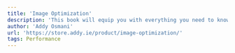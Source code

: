 ```yaml
---
title: 'Image Optimization'
description: 'This book will equip you with everything you need to know to optimize how you compress, serve and maintain images — boosting performance along the way.'
author: 'Addy Osmani'
url: 'https://store.addy.ie/product/image-optimization/'
tags: Performance
---
```

